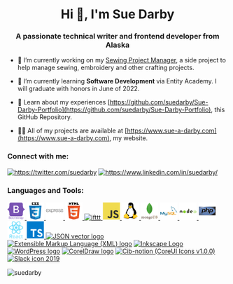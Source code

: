 <h1 align="center">Hi 👋, I'm Sue Darby</h1>
<h3 align="center">A passionate technical writer and frontend developer from Alaska</h3>

- 🔭 I’m currently working on my [Sewing Project Manager](https://github.com/suedarby/SewingProjectManager), a side project to help manage sewing, embroidery and other crafting projects.

- 🌱 I’m currently learning **Software Development** via Entity Academy. I will graduate with honors in June of 2022.

- 📄 Learn about my experiences [https://github.com/suedarby/Sue-Darby-Portfolio](https://github.com/suedarby/Sue-Darby-Portfolio), this GitHub Repository. 
- 👨‍💻 All of my projects are available at [https://www.sue-a-darby.com](https://www.sue-a-darby.com), my website.

<h3 align="left">Connect with me:</h3>
<p align="left">
<a href="https://twitter.com/https://twitter.com/suedarby" target="blank"><img align="center" src="https://raw.githubusercontent.com/rahuldkjain/github-profile-readme-generator/master/src/images/icons/Social/twitter.svg" alt="https://twitter.com/suedarby" height="30" width="40" /></a>
<a href="https://linkedin.com/in/https://www.linkedin.com/in/suedarby/" target="blank"><img align="center" src="https://raw.githubusercontent.com/rahuldkjain/github-profile-readme-generator/master/src/images/icons/Social/linked-in-alt.svg" alt="https://www.linkedin.com/in/suedarby/" height="30" width="40" /></a>
</p>

<h3 align="left">Languages and Tools:</h3>
<p align="left"> <a href="https://getbootstrap.com" target="_blank" rel="noreferrer"> <img src="https://raw.githubusercontent.com/devicons/devicon/master/icons/bootstrap/bootstrap-plain-wordmark.svg" alt="bootstrap" width="40" height="40"/> </a> <a href="https://www.w3schools.com/css/" target="_blank" rel="noreferrer"> <img src="https://raw.githubusercontent.com/devicons/devicon/master/icons/css3/css3-original-wordmark.svg" alt="css3" width="40" height="40"/> </a> <a href="https://expressjs.com" target="_blank" rel="noreferrer"> <img src="https://raw.githubusercontent.com/devicons/devicon/master/icons/express/express-original-wordmark.svg" alt="express" width="40" height="40"/> </a> <a href="https://www.w3.org/html/" target="_blank" rel="noreferrer"> <img src="https://raw.githubusercontent.com/devicons/devicon/master/icons/html5/html5-original-wordmark.svg" alt="html5" width="40" height="40"/> </a> <a href="https://ifttt.com/" target="_blank" rel="noreferrer"> <img src="https://www.vectorlogo.zone/logos/ifttt/ifttt-ar21.svg" alt="ifttt" width="40" height="40"/> </a> <a href="https://developer.mozilla.org/en-US/docs/Web/JavaScript" target="_blank" rel="noreferrer"> <img src="https://raw.githubusercontent.com/devicons/devicon/master/icons/javascript/javascript-original.svg" alt="javascript" width="40" height="40"/> </a> <a href="https://www.linux.org/" target="_blank" rel="noreferrer"> <img src="https://raw.githubusercontent.com/devicons/devicon/master/icons/linux/linux-original.svg" alt="linux" width="40" height="40"/> </a> <a href="https://www.mongodb.com/" target="_blank" rel="noreferrer"> <img src="https://raw.githubusercontent.com/devicons/devicon/master/icons/mongodb/mongodb-original-wordmark.svg" alt="mongodb" width="40" height="40"/> </a> <a href="https://www.mysql.com/" target="_blank" rel="noreferrer"> <img src="https://raw.githubusercontent.com/devicons/devicon/master/icons/mysql/mysql-original-wordmark.svg" alt="mysql" width="40" height="40"/> </a> <a href="https://nodejs.org" target="_blank" rel="noreferrer"> <img src="https://raw.githubusercontent.com/devicons/devicon/master/icons/nodejs/nodejs-original-wordmark.svg" alt="nodejs" width="40" height="40"/> </a> <a href="https://www.php.net" target="_blank" rel="noreferrer"> <img src="https://raw.githubusercontent.com/devicons/devicon/master/icons/php/php-original.svg" alt="php" width="40" height="40"/> </a> <a href="https://reactjs.org/" target="_blank" rel="noreferrer"> <img src="https://raw.githubusercontent.com/devicons/devicon/master/icons/react/react-original-wordmark.svg" alt="react" width="40" height="40"/> </a> <a href="https://www.typescriptlang.org/" target="_blank" rel="noreferrer"> <img src="https://raw.githubusercontent.com/devicons/devicon/master/icons/typescript/typescript-original.svg" alt="typescript" width="40" height="40"/> </a>
  <a title="Douglas Crockford, Public domain, via Wikimedia Commons" href="https://commons.wikimedia.org/wiki/File:JSON_vector_logo.svg"><img width="40" alt="JSON vector logo" src="https://upload.wikimedia.org/wikipedia/commons/thumb/c/c9/JSON_vector_logo.svg/128px-JSON_vector_logo.svg.png"></a>
 <a title="™/®The World Wide Web Consortium (W3C), Public domain, via Wikimedia Commons" href="https://commons.wikimedia.org/wiki/File:Extensible_Markup_Language_(XML)_logo.svg"><img width="40" alt="Extensible Markup Language (XML) logo" src="https://upload.wikimedia.org/wikipedia/commons/thumb/2/2d/Extensible_Markup_Language_%28XML%29_logo.svg/64px-Extensible_Markup_Language_%28XML%29_logo.svg.png"></a>
  <a title="Andrew Michael Fitzsimon, CC BY-SA 3.0 &lt;https://creativecommons.org/licenses/by-sa/3.0&gt;, via Wikimedia Commons" href="https://commons.wikimedia.org/wiki/File:Inkscape_Logo.svg"><img width="40" alt="Inkscape Logo" src="https://upload.wikimedia.org/wikipedia/commons/thumb/0/0d/Inkscape_Logo.svg/64px-Inkscape_Logo.svg.png"></a>
  <a title="WordPress, Public domain, via Wikimedia Commons" href="https://commons.wikimedia.org/wiki/File:WordPress_logo.svg"><img width="40" alt="WordPress logo" src="https://upload.wikimedia.org/wikipedia/commons/thumb/2/20/WordPress_logo.svg/512px-WordPress_logo.svg.png"></a>
  <a title="CorelDRAW, Public domain, via Wikimedia Commons" href="https://commons.wikimedia.org/wiki/File:CorelDraw_logo.svg"><img width="40" alt="CorelDraw logo" src="https://upload.wikimedia.org/wikipedia/commons/thumb/f/f1/CorelDraw_logo.svg/64px-CorelDraw_logo.svg.png"></a>
  <a title="CoreUI, CC BY 4.0 &lt;https://creativecommons.org/licenses/by/4.0&gt;, via Wikimedia Commons" href="https://commons.wikimedia.org/wiki/File:Cib-notion_(CoreUI_Icons_v1.0.0).svg"><img width="40" alt="Cib-notion (CoreUI Icons v1.0.0)" src="https://upload.wikimedia.org/wikipedia/commons/thumb/d/d9/Cib-notion_%28CoreUI_Icons_v1.0.0%29.svg/16px-Cib-notion_%28CoreUI_Icons_v1.0.0%29.svg.png"></a>
  <a title="Slack Technologies, Public domain, via Wikimedia Commons" href="https://commons.wikimedia.org/wiki/File:Slack_icon_2019.svg"><img width="40" alt="Slack icon 2019" src="https://upload.wikimedia.org/wikipedia/commons/thumb/d/d5/Slack_icon_2019.svg/64px-Slack_icon_2019.svg.png"></a>
</p>

<p><img align="center" src="https://github-readme-stats.vercel.app/api/top-langs?username=suedarby&show_icons=true&locale=en&layout=compact" alt="suedarby" /></p>
